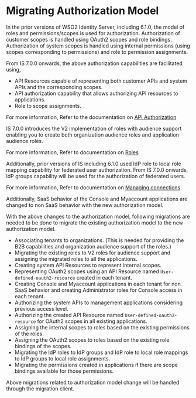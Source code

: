 # Migrating Authorization Model

In the prior versions of WSO2 Identity Server, including 6.1.0, the model of roles and permissions/scopes is used for authorization. Authorization of customer scopes is handled using OAuth2 scopes and role bindings. Authorization of system scopes is handled using internal permissions (using scopes corresponding to permissions) and role to permission assignments.

From IS 7.0.0 onwards, the above authorization capabilities are facilitated using,
- API Resources capable of representing both customer APIs and system APIs and the corresponding scopes.
- API authorization capability that allows authorizing API resources to applications.
- Role to scope assignments.

For more information, Refer to the documentation on [API Authorization](https://is.docs.wso2.com/en/latest/guides/authorization/api-authorization/api-authorization/)

IS 7.0.0 introduces the V2 implementation of roles with audience support enabling you to create both organization audience roles and application audience roles.

For more information, Refer to documentation on [Roles](https://is.docs.wso2.com/en/latest/guides/users/manage-roles/)

Additionally, prior versions of IS including 6.1.0 used IdP role to local role mapping capability for federated user authorization. From IS 7.0.0 onwards, IdP groups capability will be used for the authorization of federated users.

For more information, Refer to documentation on [Managing connections](https://is.docs.wso2.com/en/latest/guides/authentication/#manage-connections)

Additionally, SaaS behavior of the Console and Myaccount applications are changed to non SaaS behavior with the new authorization model.

With the above changes to the authorization model, following migrations are needed to be done to migrate the existing authorization model to the new authorization model.

- Associating tenants to organizations. (This is needed for providing the B2B capabilities and organization audience support of the roles.)
- Migrating the existing roles to V2 roles for audience support and assigning the migrated roles to all the applications.
- Creating system API Resources to represent internal scopes.
- Representing OAuth2 scopes using an API Resource named `User-defined-oauth2-resource` created in each tenant.
- Creating Console and Myaccount applications in each tenant for non SaaS behavior and creating Administrator roles for Console access in each tenant.
- Authorizing the system APIs to management applications considering previous access level.
- Authorizing the created API Resource named `User-defined-oauth2-resource` for OAuth2 scopes in all existing applications.
- Assigning the internal scopes to roles based on the existing permissions of the roles.
- Assigning the OAuth2 scopes to roles based on the existing role bindings of the scopes.
- Migrating the IdP roles to IdP groups and IdP role to local role mappings to IdP groups to local role assignments.
- Migrating the permissions created in applications if there are scope bindings available for those permissions.

Above migrations related to authorization model change will be handled through the migration client.
